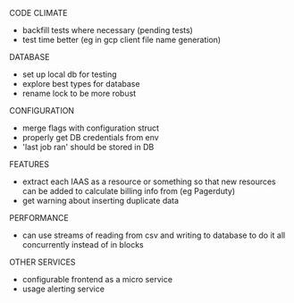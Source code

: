 CODE CLIMATE
* backfill tests where necessary (pending tests)
* test time better (eg in gcp client file name generation)

DATABASE
* set up local db for testing
* explore best types for database
* rename lock to be more robust

CONFIGURATION
* merge flags with configuration struct
* properly get DB credentials from env
* 'last job ran' should be stored in DB

FEATURES
* extract each IAAS as a resource or something so that new resources can be added to calculate billing info from (eg Pagerduty)
* get warning about inserting duplicate data

PERFORMANCE
* can use streams of reading from csv and writing to database to do it all concurrently instead of in blocks

OTHER SERVICES
* configurable frontend as a micro service
* usage alerting service

